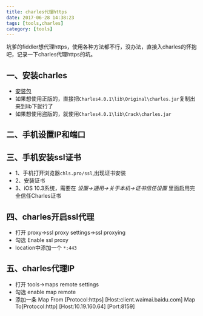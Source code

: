 ```yaml
---
title: charles代理https
date: 2017-06-28 14:38:23
tags: [tools,charles]
category: [tools]
---
```

坑爹的fiddler想代理https，使用各种方法都不行，没办法，直接入charles的怀抱吧，记录一下charles代理https的坑。
<!--more-->
## 一、安装charles
- [安装包](https://share.weiyun.com/609e0ea7900162d4f922ab640bd22d52)
- 如果想使用正版的，直接把`Charles4.0.1\lib\Original\charles.jar`复制出来到lib下就行了
- 如果想使用盗版的，就使用`Charles4.0.1\lib\Crack\charles.jar`

## 二、手机设置IP和端口

## 三、手机安装ssl证书
- 1、手机打开浏览器`chls.pro/ssl`,出现证书安装
- 2、安装证书
- 3、iOS 10.3系统，需要在 _设置→通用→关于本机→证书信任设置_ 里面启用完全信任Charles证书

## 四、charles开启ssl代理
- 打开 proxy->ssl proxy settings->ssl proxying
- 勾选 Enable ssl proxy
- location中添加一个 `*:443`

## 五、charles代理IP
- 打开 tools->maps remote settings
- 勾选 enable map remote
- 添加一条 Map From [Protocol:https] [Host:client.waimai.baidu.com] Map To[Protocol:http] [Host:10.19.160.64] [Port:8159]